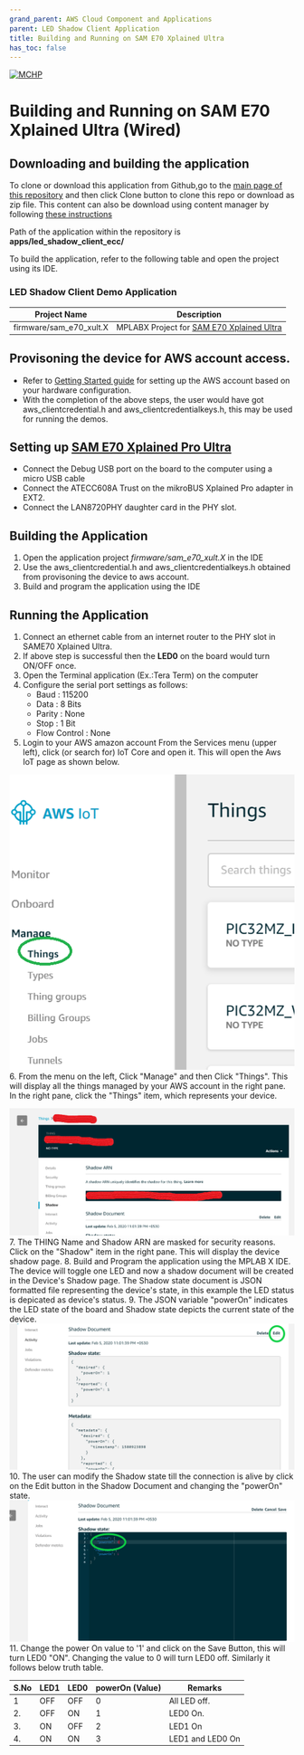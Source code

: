 ```yaml
---
grand_parent: AWS Cloud Component and Applications
parent: LED Shadow Client Application
title: Building and Running on SAM E70 Xplained Ultra
has_toc: false
---
```



[![MCHP](https://www.microchip.com/ResourcePackages/Microchip/assets/dist/images/logo.png)](https://www.microchip.com)

# Building and Running on SAM E70 Xplained Ultra (Wired)

## Downloading and building the application

To clone or download this application from Github,go to the [main page of this repository](https://github.com/Microchip-MPLAB-Harmony/aws_cloud) and then click Clone button to clone this repo or download as zip file. This content can also be download using content manager by following [these instructions](https://github.com/Microchip-MPLAB-Harmony/contentmanager/wiki)

Path of the application within the repository is **apps/led_shadow_client_ecc/**

To build the application, refer to the following table and open the project using its IDE.

### LED Shadow Client Demo Application

| Project Name      | Description                                    |
| ----------------- | ---------------------------------------------- |
| firmware/sam_e70_xult.X    | MPLABX Project for [SAM E70 Xplained Ultra](https://www.microchip.com/Developmenttools/ProductDetails/DM320113)|


## Provisoning the device for AWS account access.

- Refer to [Getting Started guide](https://github.com/MicrochipTech/amazon-freertos/blob/mchpdev/vendors/microchip/boards/GettingStarted_With%20SAME70.md) for setting up the AWS account based on your hardware configuration.
- With the completion of the above steps, the user would have got aws_clientcredential.h and aws_clientcredentialkeys.h, this may be used for running the demos.


## Setting up [SAM E70 Xplained Pro Ultra](https://www.microchip.com/Developmenttools/ProductDetails/DM320113)

- Connect the Debug USB port on the board to the computer using a micro USB cable
- Connect the ATECC608A Trust on the mikroBUS Xplained Pro adapter in EXT2.
- Connect the LAN8720PHY daughter card in the PHY slot.


## Building the Application

1. Open the application project *firmware/sam_e70_xult.X* in the IDE
2. Use the aws_clientcredential.h and aws_clientcredentialkeys.h obtained from provisoning the device to aws account.
3. Build and program the application using the IDE

## Running the Application
1. Connect an ethernet cable from an internet router to the PHY slot in SAME70 Xplained Ultra.
2. If above step is successful then the **LED0** on the board would turn ON/OFF once.
3. Open the Terminal application (Ex.:Tera Term) on the computer
4. Configure the serial port settings as follows:
    - Baud : 115200
    - Data : 8 Bits
    - Parity : None
    - Stop : 1 Bit
    - Flow Control : None
5. Login to your AWS amazon account 
From the Services menu (upper left), click (or search for) IoT Core and open it. This will open the Aws IoT page as shown below. 

![Things Screen](images/image0.png)
6. From the menu on the left, Click "Manage" and then Click "Things". This will display all the things managed by your AWS account in the right pane.
In the right pane, click the "Things" item, which represents your device. 

![Things Screen](images/image1.png)
7. The THING Name and Shadow ARN are masked for security reasons. Click on the "Shadow" item in the right pane. This will display the device shadow page. 
8. Build and Program the application using the MPLAB X IDE. The device will toggle one LED and now a shadow document will be created in the Device's Shadow page. 
The Shadow state document is JSON formatted file representing the device's state, in this example the LED status is depicated as device's status.
9. The JSON variable "powerOn" indicates the LED state of the board and Shadow state depicts the current state of the device.
![Things Screen](images/image2.png)
10. The user can modify the Shadow state till the connection is alive by click on the Edit button in the Shadow Document and changing the "powerOn" state. 
![Things Screen](images/image3.png)
11. Change the power On value to '1' and click on the Save Button, this will turn LED0 "ON". Changing the value to 0 will turn LED0 off. Similarly it
follows below truth table.

| S.No | LED1 | LED0 | powerOn (Value) | Remarks |
| --- | --- | --- | --- | --- |
| 1 | OFF | OFF | 0 | All LED off. |
| 2. | OFF | ON | 1 | LED0 On. |
| 3. | ON | OFF | 2 | LED1  On |
| 4. | ON | ON  | 3 | LED1 and LED0 On |
